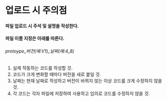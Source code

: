 # 업로드 시 주의점
#### 파일 업로드 시 주석 및 설명을 작성한다.
#### 파일 이름 지정은 아래를 따른다.

###### protoype_버전(예:V1)_날짜(예:4_8)   
   
1. 실제 작동하는 코드를 작성할 것.   
2. 코드가 크게 변화할 때마다 버전을 새로 붙일 것.
3. 날짜는 현재 날짜로 작성하고 버전이 바뀌지 않는 이상 코드를 크게 수정하지 않을 것.   
4. 각 코드는 각자 파일에 저장하여 사용하고 임의로 코드를 수정하지 않을 것.   
